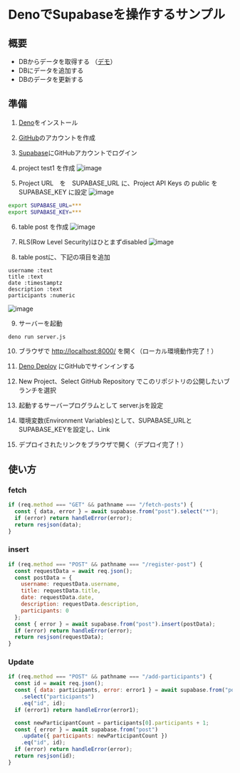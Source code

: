 # DenoでSupabaseを操作するサンプル

## 概要
- DBからデータを取得する （[デモ](https://code4fukui-deno-supabase.deno.dev/)）
- DBにデータを追加する
- DBのデータを更新する

## 準備

1. [Deno](https://deno.land/)をインストール
2. [GitHub](https://github.com/)のアカウントを作成
3. [Supabase](https://supabase.com/)にGitHubアカウントでログイン
4. project test1 を作成
![image](https://user-images.githubusercontent.com/1715217/227658661-8e05d64d-d6a6-46e0-b7d6-af9d40243355.png)

5. Project URL　を　SUPABASE_URL に、Project API Keys の public を SUPABASE_KEY に設定
![image](https://user-images.githubusercontent.com/1715217/227658705-e6c4c7bb-ad5c-4e6e-a991-8460488a4bb9.png)
```sh
export SUPABASE_URL=***
export SUPABASE_KEY=***
```
6. table post を作成
![image](https://user-images.githubusercontent.com/1715217/227658746-d5a5e028-afe5-4dd9-9c4a-9a5f964e0504.png)

7. RLS(Row Level Security)はひとまずdisabled
![image](https://user-images.githubusercontent.com/1715217/227658765-b0d865d6-9b06-4601-a0fd-2e6f313094be.png)

8. table postに、下記の項目を追加
```
username :text
title :text
date :timestamptz
description :text
participants :numeric
```
![image](https://user-images.githubusercontent.com/1715217/227658788-23a07a30-a03b-44dc-8ec2-959996330ef3.png)

9. サーバーを起動
```sh
deno run server.js
```
10. ブラウザで [http://localhost:8000/](http://localhost:8000/) を開く（ローカル環境動作完了！）

11. [Deno Deploy](https://deno.com/deploy) にGitHubでサインインする
12. New Project、Select GitHub Repository でこのリポジトリの公開したいブランチを選択
13. 起動するサーバープログラムとして server.jsを設定
14. 環境変数(Environment Variables)として、SUPABASE_URLとSUPABASE_KEYを設定し、Link
15. デプロイされたリンクをブラウザで開く（デプロイ完了！）

## 使い方
### fetch
```js
if (req.method === "GET" && pathname === "/fetch-posts") {
  const { data, error } = await supabase.from("post").select("*");
  if (error) return handleError(error);
  return resjson(data);
}
```

### insert
```js
if (req.method === "POST" && pathname === "/register-post") {
  const requestData = await req.json();
  const postData = {
    username: requestData.username,
    title: requestData.title,
    date: requestData.date,
    description: requestData.description,
    participants: 0
  };
  const { error } = await supabase.from("post").insert(postData);
  if (error) return handleError(error);
  return resjson(requestData);
}
```

### Update
```js
if (req.method === "POST" && pathname === "/add-participants") {
  const id = await req.json();
  const { data: participants, error: error1 } = await supabase.from("post")
    .select("participants")
    .eq("id", id);
  if (error1) return handleError(error1);

  const newParticipantCount = participants[0].participants + 1;
  const { error } = await supabase.from("post")
    .update({ participants: newParticipantCount })
    .eq("id", id);
  if (error) return handleError(error);
  return resjson(id);
}
```
